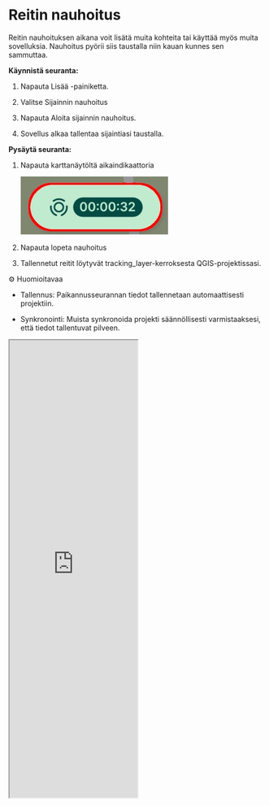 # Reitin nauhoitus

Reitin nauhoituksen aikana voit lisätä muita kohteita tai käyttää myös muita sovelluksia. Nauhoitus pyörii siis taustalla niin kauan kunnes sen sammuttaa.

**Käynnistä seuranta:**

1.  Napauta Lisää -painiketta.

2.  Valitse Sijainnin nauhoitus

3.  Napauta Aloita sijainnin nauhoitus.

4.  Sovellus alkaa tallentaa sijaintiasi taustalla.

**Pysäytä seuranta:**

1.  Napauta karttanäytöltä aikaindikaattoria

    ![](img/mobile-app-stop-tracking.DN3LYoE-.jpg)

2.  Napauta lopeta nauhoitus

3.  Tallennetut reitit löytyvät tracking_layer-kerroksesta QGIS-projektissasi.

⚙️ Huomioitavaa

-   Tallennus: Paikannusseurannan tiedot tallennetaan automaattisesti projektiin.

-   Synkronointi: Muista synkronoida projekti säännöllisesti varmistaaksesi, että tiedot tallentuvat pilveen.

<iframe src="https://drive.google.com/file/d/1iAFJwCUwlcTLW9dgt3xghvVP_HD7z_m6/preview" width="50%" height="900" allowfullscreen="allowfullscreen"></iframe>
